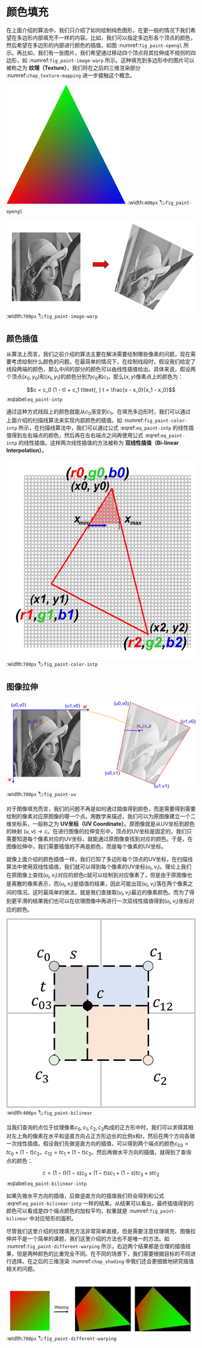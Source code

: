 # 颜色填充

在上面介绍的算法中，我们只介绍了如何绘制纯色图形，在更一般的情况下我们希望在多边形内部填充不一样的内容。比如，我们可以指定多边形各个顶点的颜色，然后希望在多边形的内部进行颜色的插值，如图 :numref:`fig_paint-opengl` 所示。再比如，我们有一张图片，我们希望通过移动四个顶点将其拉伸成不规则的四边形，如 :numref:`fig_paint-image-warp` 所示。这种填充到多边形中的图片可以被称之为 **纹理（Texture）**，我们将在之后的三维渲染部分 :numref:`chap_texture-mapping` 进一步接触这个概念。

![颜色插值](../../img/drawing-2d/OpenGL_triangle.png)
:width:`400px`
:label:`fig_paint-opengl`

![图像拉伸](../../img/drawing-2d/image-warp.png)
:width:`700px`
:label:`fig_paint-image-warp`

## 颜色插值

从算法上而言，我们之前介绍的算法主要在解决需要绘制哪些像素的问题，现在需要考虑绘制什么颜色的问题。在最简单的情况下，在绘制线段时，假设我们给定了线段两端的颜色，那么中间的部分的颜色可以由线性插值给出。具体来说，假设两个顶点$(x_0, y_0)$和$(x_1, y_1)$的颜色分别为$c_0$和$c_1$，那么$(x, y)$像素点上的颜色为：

$$c = c_0 (1 - t) + c_1 t\text{, } t = \frac{x - x_0}{x_1 - x_0}$$
:eqlabel:`eq_paint-intp`

通过这种方式线段上的颜色就能从$c_0$渐变到$c_1$。在填充多边形时，我们可以通过上面介绍的扫描线算法来实现内部颜色的插值。如 :numref:`fig_paint-color-intp` 所示，在扫描线算法中，我们可以通过公式 :eqref:`eq_paint-intp` 的线性插值得到左右端点的颜色，然后再在左右端点之间再使用公式 :eqref:`eq_paint-intp` 的线性插值。这样两次线性插值的方法被称为 **双线性插值（Bi-linear Interpolation）**。

![颜色插值](../../img/drawing-2d/color-intp.png)
:width:`700px`
:label:`fig_paint-color-intp`

## 图像拉伸

![UV映射](../../img/drawing-2d/uv.png)
:width:`700px`
:label:`fig_paint-uv`

对于图像填充而言，我们的问题不再是如何通过插值得到颜色，而是需要得到需要绘制的像素对应原图像的哪一个点。用数学来描述，我们可以为原图像建立一个二维坐标系，一般称之为 **UV坐标（UV Coordinate）**。原图像就是从UV坐标到颜色的映射 $(u, v) \rightarrow c$。在进行图像的拉伸变形中，顶点的UV坐标是固定的，我们只需要知道每个像素对应的UV坐标，就能通过原图像查找到对应的颜色。于是，在图像拉伸中，我们需要插值的不再是颜色，而是每个像素的UV坐标。

就像上面介绍的颜色插值一样，我们已知了多边形每个顶点的UV坐标，在扫描线算法中使用双线性插值，我们就可以得到每个像素的UV坐标$(u_i, v_i)$。理论上我们在原图像上查找$(u_i, v_i)$对应的颜色$c$就可以绘制到对应像素了，但是由于原图像也是离散的像素表示，而$(u_i, v_i)$是插值的结果，因此可能出现$(u_i, v_i)$落在两个像素之间的情况。这时最简单的做法，就是我们直接取$(u_i, v_i)$最近的像素颜色。而为了得到更平滑的结果我们也可以在纹理图像中再进行一次双线性插值得到$(u_i, v_i)$坐标对应的颜色。

![图像像素的双线性插值](../../img/texture/bilinear.png)
:width:`400px`
:label:`fig_paint-bilinear`

当我们查询的点位于纹理像素$c_0, c_1, c_2, c_3$构成的正方形中时，我们可以求得其相对左上角的像素在水平和竖直方向占正方形边长的比例$s$和$t$，然后在两个方向各做一次线性插值。假设我们先做竖直方向的插值，可以得到两个端点的颜色$c_{03}=tc_0 + (1-t)c_3$，$c_{12}=tc_1+(1-t)c_2$。然后再做水平方向的插值，就得到了查询点的颜色：

$$c = (1-t)(1-s)c_0 + (1-t)sc_1 + (1-s)tc_3 + stc_2$$
:eqlabel:`eq_paint-bilinear-intp`

如果先做水平方向的插值，后做竖直方向的插值我们将会得到和公式 :eqref:`eq_paint-bilinear-intp` 一样的结果。从结果可以看出，最终插值得到的颜色可以看成是四个端点颜色的加权平均，权重就是 :numref:`fig_paint-bilinear` 中对应矩形的面积。

尽管我们这里介绍的纹理填充方法非常简单直接，但是需要注意纹理填充、图像拉伸并不是一个简单的课题，我们这里介绍的方法也不是唯一的方法。如 :numref:`fig_paint-different-warping` 所示，右边两个结果都是合理的插值结果，但是两种颜色的比重完全不同。在不同的场景下，我们需要根据目标的不同进行选择。在之后的三维渲染 :numref:`chap_shading` 中我们还会更细致地研究插值相关的问题。

![不同的图像拉伸插值结果](../../img/drawing-2d/different-warping.png)
:width:`700px`
:label:`fig_paint-different-warping`